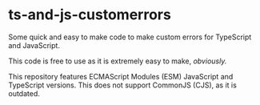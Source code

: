# ts-and-js-customerrors
Some quick and easy to make code to make custom errors for TypeScript and JavaScript.

This code is free to use as it is extremely easy to make, *obviously.*

This repository features ECMAScript Modules (ESM) JavaScript and TypeScript versions. This does not support CommonJS (CJS), as it is outdated.
